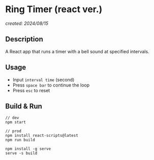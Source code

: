 # Ring Timer (react ver.)
*created: 2024/08/15*

## Description

A React app that runs a timer with a bell sound at specified intervals.

## Usage

- Input `interval time` (second)
- Press `space bar` to continue the loop
- Press `esc` to reset

## Build & Run

```
// dev
npm start

// prod
npm install react-scripts@latest
npm run build

npm install -g serve
serve -s build
```
